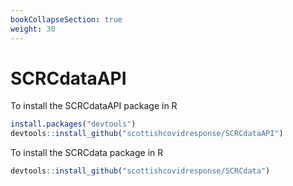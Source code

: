```yaml
---
bookCollapseSection: true
weight: 30
---
```


# SCRCdataAPI

To install the SCRCdataAPI package in R

``` R
install.packages("devtools")
devtools::install_github("scottishcovidresponse/SCRCdataAPI")
```

To install the SCRCdata package in R

``` R
devtools::install_github("scottishcovidresponse/SCRCdata")
```
